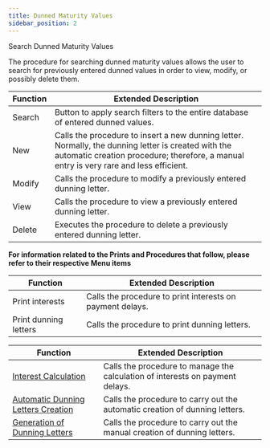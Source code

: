 ```yaml
---
title: Dunned Maturity Values 
sidebar_position: 2
---
```


Search Dunned Maturity Values



The procedure for searching dunned maturity values allows the user to search for previously entered dunned values in order to view, modify, or possibly delete them.



| Function | Extended Description |
| --- | --- |
| Search | Button to apply search filters to the entire database of entered dunned values. |
| New | Calls the procedure to insert a new dunning letter. Normally, the dunning letter is created with the automatic creation procedure; therefore, a manual entry is very rare and less efficient. |
| Modify | Calls the procedure to modify a previously entered dunning letter. |
| View | Calls the procedure to view a previously entered dunning letter. |
| Delete | Executes the procedure to delete a previously entered dunning letter. |

**For information related to the Prints and Procedures that follow, please refer to their respective Menu items**



| Function | Extended Description |
| --- | --- |
| Print interests | Calls the procedure to print interests on payment delays. |
| Print dunning letters | Calls the procedure to print dunning letters. |



| Function | Extended Description |
| --- | --- |
|  [Interest Calculation](/docs/finance-area/maturity-values/procedures/interest-calculation/parameters-interests-in-arrears-calculation)  | Calls the procedure to manage the calculation of interests on payment delays. |
|  [Automatic Dunning Letters Creation](/docs/finance-area/maturity-values/procedures/dunning-letters-automatic-issue)  | Calls the procedure to carry out the automatic creation of dunning letters. |
|  [Generation of Dunning Letters](/docs/finance-area/maturity-values/procedures/generation-of-dunning-letters/generation-of-dunning-letters-intro)  | Calls the procedure to carry out the manual creation of dunning letters. |